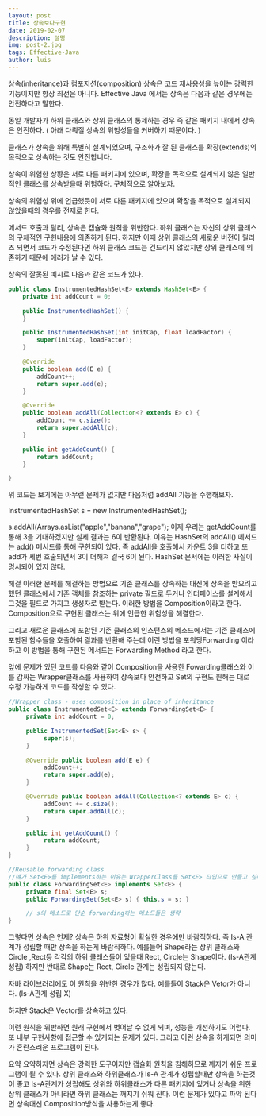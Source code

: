 ```yaml
---
layout: post
title: 상속보다구현
date: 2019-02-07
description: 설명
img: post-2.jpg
tags: Effective-Java
author: luis
---
```


상속(inheritance)과 컴포지션(composition)
상속은 코드 재사용성을 높이는 강력한 기능이지만 항상 최선은 아니다. Effective Java 에서는 상속은 다음과 같은 경우에는 안전하다고 말한다.

동일 개발자가 하위 클래스와 상위 클래스의 통제하는 경우 즉 같은 패키지 내에서 상속은 안전하다. ( 아래 다뤄질 상속의 위험성들을 커버하기 때문이다. )

클래스가 상속을 위해 특별히 설계되었으며, 구조화가 잘 된 클래스를 확장(extends)의 목적으로 상속하는 것도 안전합니다.

상속이 위험한 상황은 서로 다른 패키지에 있으며, 확장을 목적으로 설계되지 않은 일반적인 클래스를 상속받을때 위험하다.
구체적으로 알아보자.

상속의 위험성
위에 언급했듯이 서로 다른 패키지에 있으며 확장을 목적으로 설계되지 않았을때의 경우를 전제로 한다.

메서드 호출과 달리, 상속은 캡슐화 원칙을 위반한다.
하위 클래스는 자신의 상위 클래스의 구체적인 구현내용에 의존하게 된다. 하지만 이때 상위 클래스의 새로운 버전이 릴리즈 되면서 코드가 수정된다면 하위 클래스 코드는 건드리지 않았지만 상위 클래스에 의존하기 때문에 에러가 날 수 있다.

상속의 잘못된 예시로 다음과 같은 코드가 있다.
```Java
public class InstrumentedHashSet<E> extends HashSet<E> {
    private int addCount = 0;

    public InstrumentedHashSet() {
    }

    public InstrumentedHashSet(int initCap, float loadFactor) {
        super(initCap, loadFactor);
    }

    @Override
    public boolean add(E e) {
        addCount++;
        return super.add(e);
    }

    @Override
    public boolean addAll(Collection<? extends E> c) {
        addCount += c.size();
        return super.addAll(c);
    }

    public int getAddCount() {
        return addCount;
    }

}
```
위 코드는 보기에는 아무런 문제가 없지만 다음처럼 addAll 기능을 수행해보자.

InstrumentedHashSet<String> s = new InstrumentedHashSet<String>();

s.addAll(Arrays.asList("apple","banana","grape");
이제 우리는 getAddCount를 통해 3을 기대하겠지만 실제 결과는 6이 반환된다. 이유는 HashSet의 addAll() 메서드는 add() 메서드를 통해 구현되어 있다. 즉 addAll을 호출해서 카운트 3을 더하고 또 add가 세번 호출되면서 3이 더해져 결국 6이 된다. HashSet 문서에는 이러한 사실이 명시되어 있지 않다.

해결
이러한 문제를 해결하는 방법으로 기존 클래스를 상속하는 대신에 상속을 받으려고 했던 클래스에서 기존 객체를 참조하는 private 필드로 두거나 인터페이스를 설계해서 그것을 필드로 가지고 생성자로 받는다. 이러한 방법을 Composition이라고 한다. Composition으로 구현된 클래스는 위에 언급한 위험성을 해결한다.

그리고 새로운 클래스에 포함된 기존 클래스의 인스턴스의 메소드에서는 기존 클래스에 포함된 함수들을 호출하여 결과를 반환해 주는데 이런 방법을 포워딩Forwarding 이라 하고 이 방법을 통해 구현된 메서드는 Forwarding Method 라고 한다.

앞에 문제가 있던 코드를 다음와 같이 Composition을 사용한 Fowarding클래스와 이를 감싸는 Wrapper클래스를 사용하여 상속보다 안전하고 Set의 구현도 원해는 대로 수정 가능하게 코드를 작성할 수 있다.

```Java
//Wrapper class - uses composition in place of inheritance
public class InstrumentedSet<E> extends ForwardingSet<E> {  
     private int addCount = 0;

     public InstrumentedSet(Set<E> s> {
          super(s);
     }

     @Override public boolean add(E e) {
          addCount++;
          return super.add(e);
     }

     @Override public boolean addAll(Collection<? extends E> c) {
          addCount += c.size();
          return super.addAll(c);
     }

     public int getAddCount() {
          return addCount;
     }
}

//Reusable forwarding class
//얘가 Set<E>를 implements하는 이유는 WrapperClass를 Set<E> 타입으로 만들고 싶어서인 것 같다. by sophie
public class ForwardingSet<E> implements Set<E> {  
     private final Set<E> s;
     public ForwardingSet(Set<E> s) { this.s = s; }

     // s의 메소드로 단순 forwarding하는 메소드들은 생략
}
```

그렇다면 상속은 언제?
상속은 하위 자료형이 확실한 경우에만 바람직하다. 즉 Is-A 관계가 성립할 때만 상속을 하는게 바람직하다. 예를들어 Shape라는 상위 클래스와 Circle ,Rect등 각각의 하위 클래스들이 있을때 Rect, Circle는 Shape이다. (Is-A관계 성립) 하지만 반대로 Shape는 Rect, Circle 관계는 성립되지 않는다.

자바 라이브러리에도 이 원칙을 위반한 경우가 많다. 예를들어 Stack은 Vetor가 아니다. (Is-A관계 성립 X)

하지만 Stack은 Vector를 상속하고 있다.

이런 원칙을 위반하면 원래 구현에서 벗어날 수 없게 되며, 성능을 개선하기도 어렵다. 또 내부 구현사항에 접근할 수 있게되는 문제가 있다. 그리고 이런 상속을 하게되면 의미가 혼란스러운 프로그램이 된다.

요약
요약하자면 상속은 강력한 도구이지만 캡슐화 원칙을 침해하므로 깨지기 쉬운 프로그램이 될 수 있다. 상위 클래스와 하위클래스가 Is-A 관계가 성립할때만 상속을 하는것이 좋고 Is-A관계가 성립해도 상위와 하위클래스가 다른 패키지에 있거나 상속을 위한 상위 클래스가 아니라면 하위 클래스는 깨지기 쉬워 진다. 이런 문제가 있다고 파악 된다면 상속대신 Composition방식을 사용하는게 좋다.
